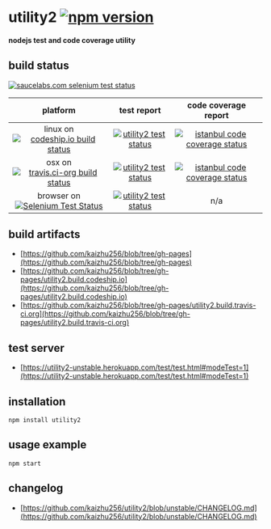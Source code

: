 # utility2 [![npm version](http://img.shields.io/npm/v/utility2.svg?style=flat)](http://npmjs.org/package/utility2)
#### nodejs test and code coverage utility

## build status
[![saucelabs.com selenium test status](https://saucelabs.com/browser-matrix/kaizhu256.svg)](https://saucelabs.com/u/kaizhu256)

 platform | test report | code coverage report
:--------:|:-----------:|:--------------------:
linux on [![codeship.io build status](https://www.codeship.io/projects/6d1392c0-94e7-0131-971e-16be0a303db9/status?branch=unstable)](https://www.codeship.io/projects/16743?branch=unstable) | [![utility2 test status](http://kaizhu256.github.io/blob/utility2.build.codeship.io/latest.unstable/test_report.badge.svg)](http://kaizhu256.github.io/blob/utility2.build.codeship.io/latest.unstable/test_report.html) | [![istanbul code coverage status](http://kaizhu256.github.io/blob/utility2.build.codeship.io/latest.unstable/coverage_report/coverage_report.badge.svg)](http://kaizhu256.github.io/blob/utility2.build.codeship.io/latest.unstable/coverage_report/utility2/index.html)
osx on [![travis.ci-org build status](https://api.travis-ci.org/kaizhu256/utility2.svg?branch=unstable)](https://travis-ci.org/kaizhu256/utility2?branch=unstable) | [![utility2 test status](http://kaizhu256.github.io/blob/utility2.build.travis-ci.org/latest.unstable/test_report.badge.svg)](http://kaizhu256.github.io/blob/utility2.build.travis-ci.org/latest.unstable/test_report.html) | [![istanbul code coverage status](http://kaizhu256.github.io/blob/utility2.build.travis-ci.org/latest.unstable/coverage_report/coverage_report.badge.svg)](http://kaizhu256.github.io/blob/utility2.build.travis-ci.org/latest.unstable/coverage_report/utility2/index.html)
browser on [![Selenium Test Status](https://saucelabs.com/buildstatus/kaizhu256)](https://saucelabs.com/u/kaizhu256) | [![utility2 test status](http://kaizhu256.github.io/blob/utility2.build.codeship.io/latest.browser/test_report.badge.svg)](http://kaizhu256.github.io/blob/utility2.build.codeship.io/latest.browser/test_report.html) | n/a

## build artifacts
- [https://github.com/kaizhu256/blob/tree/gh-pages](https://github.com/kaizhu256/blob/tree/gh-pages)
- [https://github.com/kaizhu256/blob/tree/gh-pages/utility2.build.codeship.io](https://github.com/kaizhu256/blob/tree/gh-pages/utility2.build.codeship.io)
- [https://github.com/kaizhu256/blob/tree/gh-pages/utility2.build.travis-ci.org](https://github.com/kaizhu256/blob/tree/gh-pages/utility2.build.travis-ci.org)

## test server
- [https://utility2-unstable.herokuapp.com/test/test.html#modeTest=1](https://utility2-unstable.herokuapp.com/test/test.html#modeTest=1)

## installation
```
npm install utility2
```

## usage example
```
npm start
```

## changelog
- [https://github.com/kaizhu256/utility2/blob/unstable/CHANGELOG.md](https://github.com/kaizhu256/utility2/blob/unstable/CHANGELOG.md)

